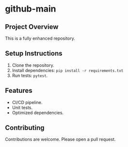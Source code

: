 # github-main

## Project Overview
This is a fully enhanced repository.

## Setup Instructions
1. Clone the repository.
2. Install dependencies: `pip install -r requirements.txt`
3. Run tests: `pytest`.

## Features
- CI/CD pipeline.
- Unit tests.
- Optimized dependencies.
## Contributing
Contributions are welcome. Please open a pull request.
